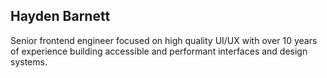 ## Hayden Barnett

Senior frontend engineer focused on high quality UI/UX with over 10 years of experience building accessible and performant interfaces and design systems.
